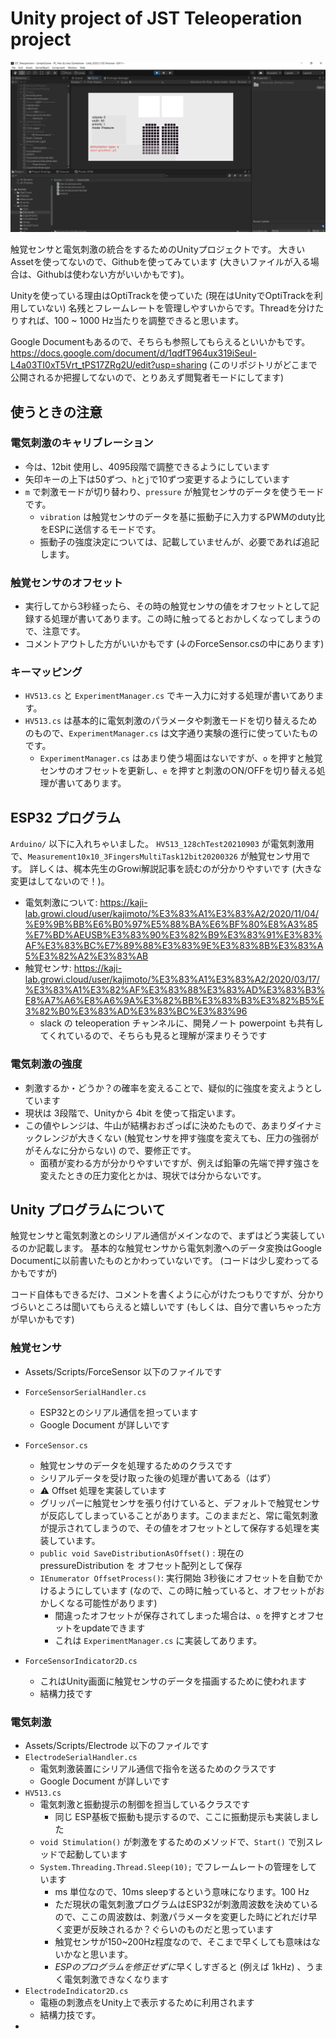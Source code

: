 # Unity project of JST Teleoperation project

![teaser](./doc_img/teaser.png)

触覚センサと電気刺激の統合をするためのUnityプロジェクトです。
大きいAssetを使ってないので、Githubを使ってみています (大きいファイルが入る場合は、Githubは使わない方がいいかもです)。

Unityを使っている理由はOptiTrackを使っていた (現在はUnityでOptiTrackを利用していない) 名残とフレームレートを管理しやすいからです。Threadを分けたりすれば、100 ~ 1000 Hz当たりを調整できると思います。

Google Documentもあるので、そちらも参照してもらえるといいかもです。
https://docs.google.com/document/d/1qdfT964ux319iSeuI-L4a03TI0xT5Vrt_tPS17ZRg2U/edit?usp=sharing
(このリポジトリがどこまで公開されるか把握してないので、とりあえず閲覧者モードにしてます)

## 使うときの注意

### 電気刺激のキャリブレーション

- 今は、12bit 使用し、4095段階で調整できるようにしています
- 矢印キーの上下は50ずつ、`h`と`j`で10ずつ変更するようにしています
- `m` で刺激モードが切り替わり、`pressure` が触覚センサのデータを使うモードです。
  - `vibration` は触覚センサのデータを基に振動子に入力するPWMのduty比をESPに送信するモードです。
  - 振動子の強度決定については、記載していませんが、必要であれば追記します。

### 触覚センサのオフセット

- 実行してから3秒経ったら、その時の触覚センサの値をオフセットとして記録する処理が書いてあります。この時に触ってるとおかしくなってしまうので、注意です。
- コメントアウトした方がいいかもです (↓のForceSensor.csの中にあります)

### キーマッピング

- `HV513.cs` と `ExperimentManager.cs` でキー入力に対する処理が書いてあります。
- `HV513.cs` は基本的に電気刺激のパラメータや刺激モードを切り替えるためのもので、`ExperimentManager.cs` は文字通り実験の進行に使っていたものです。
  - `ExperimentManager.cs` はあまり使う場面はないですが、`o` を押すと触覚センサのオフセットを更新し、`e` を押すと刺激のON/OFFを切り替える処理が書いてあります。

## ESP32 プログラム

`Arduino/` 以下に入れちゃいました。
`HV513_128chTest20210903` が電気刺激用で、`Measurement10x10_3FingersMultiTask12bit20200326` が触覚センサ用です。
詳しくは、梶本先生のGrowi解説記事を読むのが分かりやすいです (大きな変更はしてないので！)。

- 電気刺激について: https://kaji-lab.growi.cloud/user/kajimoto/%E3%83%A1%E3%83%A2/2020/11/04/%E9%9B%BB%E6%B0%97%E5%88%BA%E6%BF%80%E8%A3%85%E7%BD%AEUSB%E3%83%90%E3%82%B9%E3%83%91%E3%83%AF%E3%83%BC%E7%89%88%E3%83%9E%E3%83%8B%E3%83%A5%E3%82%A2%E3%83%AB
- 触覚センサ: https://kaji-lab.growi.cloud/user/kajimoto/%E3%83%A1%E3%83%A2/2020/03/17/%E3%83%A1%E3%82%AF%E3%83%88%E3%83%AD%E3%83%B3%E8%A7%A6%E8%A6%9A%E3%82%BB%E3%83%B3%E3%82%B5%E3%82%B0%E3%83%AD%E3%83%BC%E3%83%96
  - slack の teleoperation チャンネルに、開発ノート powerpoint も共有してくれているので、そちらも見ると理解が深まりそうです

### 電気刺激の強度

- 刺激するか・どうか？の確率を変えることで、疑似的に強度を変えようとしています
- 現状は 3段階で、Unityから 4bit を使って指定います。
- この値やレンジは、牛山が結構おおざっぱに決めたもので、あまりダイナミックレンジが大きくない (触覚センサを押す強度を変えても、圧力の強弱ががそんなに分からない) ので、要修正です。
  - 面積が変わる方が分かりやすいですが、例えば鉛筆の先端で押す強さを変えたときの圧力変化とかは、現状では分からないです。

## Unity プログラムについて

触覚センサと電気刺激とのシリアル通信がメインなので、まずはどう実装しているのか記載します。
基本的な触覚センサから電気刺激へのデータ変換はGoogle Documentに以前書いたものとかわっていないです。
(コードは少し変わってるかもですが)

コード自体もできるだけ、コメントを書くように心がけたつもりですが、分かりづらいところは聞いてもらえると嬉しいです
(もしくは、自分で書いちゃった方が早いかもです)

### 触覚センサ

- Assets/Scripts/ForceSensor 以下のファイルです
- `ForceSensorSerialHandler.cs`
  - ESP32とのシリアル通信を担っています
  - Google Document が詳しいです

- `ForceSensor.cs` 
  - 触覚センサのデータを処理するためのクラスです
  - シリアルデータを受け取った後の処理が書いてある（はず）
  - :warning: Offset 処理を実装しています
  - グリッパーに触覚センサを張り付けていると、デフォルトで触覚センサが反応してしまっていることがあります。このままだと、常に電気刺激が提示されてしまうので、その値をオフセットとして保存する処理を実装しています。
  - `public void SaveDistributionAsOffset()` : 現在の pressureDistribution を オフセット配列として保存
  - `IEnumerator OffsetProcess()`: 実行開始 3秒後にオフセットを自動でかけるようにしています (なので、この時に触っていると、オフセットがおかしくなる可能性があります)
    - 間違ったオフセットが保存されてしまった場合は、`o` を押すとオフセットをupdateできます
    - これは `ExperimentManager.cs` に実装してあります。

- `ForceSensorIndicator2D.cs`
  - これはUnity画面に触覚センサのデータを描画するために使われます
  - 結構力技です

### 電気刺激

- Assets/Scripts/Electrode 以下のファイルです
- `ElectrodeSerialHandler.cs`
  - 電気刺激装置にシリアル通信で指令を送るためのクラスです
  - Google Document が詳しいです
- `HV513.cs`
  - 電気刺激と振動提示の制御を担当しているクラスです
    - 同じ ESP基板で振動も提示するので、ここに振動提示も実装しました
  - `void Stimulation()` が刺激をするためのメソッドで、`Start()` で別スレッドで起動しています
  - `System.Threading.Thread.Sleep(10);` でフレームレートの管理をしています
    - ms 単位なので、10ms sleepするという意味になります。100 Hz
    - ただ現状の電気刺激プログラムはESP32が刺激周波数を決めているので、ここの周波数は、刺激パラメータを変更した時にどれだけ早く変更が反映されるか？ぐらいのものだと思っています
    - 触覚センサが150~200Hz程度なので、そこまで早くしても意味はないかなと思います。
    - *ESPのプログラムを修正せずに*早くしすぎると (例えば 1kHz) 、うまく電気刺激できなくなります
-  `ElectrodeIndicator2D.cs`
   -  電極の刺激点をUnity上で表示するために利用されます
   -  結構力技です。
-  